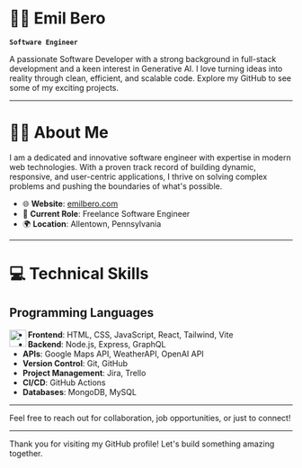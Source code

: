 # 🧑‍💻 Emil Bero

**`Software Engineer`**

A passionate Software Developer with a strong background in full-stack development and a keen interest in Generative AI. I love turning ideas into reality through clean, efficient, and scalable code. Explore my GitHub to see some of my exciting projects.

---

# 🧑‍💻 About Me

I am a dedicated and innovative software engineer with expertise in modern web technologies. With a proven track record of building dynamic, responsive, and user-centric applications, I thrive on solving complex problems and pushing the boundaries of what's possible.

- 🌐 **Website**: [emilbero.com](https://www.emilbero.com)
- 🏢 **Current Role**: Freelance Software Engineer
- 🌍 **Location**: Allentown, Pennsylvania

---

# 💻 Technical Skills

## Programming Languages

<img align="left" width="30px" src="https://cdn.jsdelivr.net/gh/devicons/devicon@latest/icons/java/java-original.svg" />
          
- **Frontend**: HTML, CSS, JavaScript, React, Tailwind, Vite
- **Backend**: Node.js, Express, GraphQL
- **APIs**: Google Maps API, WeatherAPI, OpenAI API
- **Version Control**: Git, GitHub
- **Project Management**: Jira, Trello
- **CI/CD**: GitHub Actions
- **Databases**: MongoDB, MySQL

---

Feel free to reach out for collaboration, job opportunities, or just to connect!

---

Thank you for visiting my GitHub profile! Let's build something amazing together.
